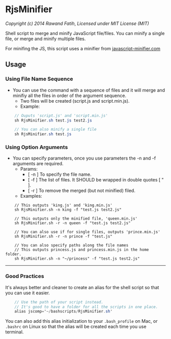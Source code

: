 # RjsMinifier
_Copyright (c) 2014 Rawand Fatih_, 
_Licensed under MIT License (MIT)_

Shell script to merge and minify JavaScript file/files.
You can minify a single file, or merge and minify multiple files.

For minifing the JS, this script uses a minifier from [javascript-minifier.com](http://javascript-minifier.com/)

Usage
------------
### Using File Name Sequence
- You can use the command with a sequence of files and it will merge and minifiy all the files in order of the argument sequence.
  - Two files will be created (script.js and script.min.js).
  - Example:
```csharp
    // Ouputs 'script.js' and 'script.min.js'
    sh RjsMinifier.sh test.js test2.js

    // You can also minify a single file
    sh RjsMinifier.sh test.js
```
### Using Option Arguments
- You can specify parameters, once you use parameters the -n and -f arguments are required.
  - Params:
    - [ -n ] To specify the file name.
    - [ -f ] The list of files. It SHOULD be wrapped in double quotes [ " ].
    - [ -r ] To remove the merged (but not minified) filed.
  - Examples:
```shell
    // This outputs 'king.js' and 'king.min.js'
    sh RjsMinifier.sh -n king -f "test.js test2.js"

    // This outputs only the minified file, 'queen.min.js'
    sh RjsMinifier.sh -r -n queen -f "test.js test2.js"
    
    // You can also use if for single files, outputs 'prince.min.js'
    sh RjsMinifier.sh -r -n prince -f "test.js"
    
    // You can also specify paths along the file names
    // This outputs princess.js and princess.min.js in the home folder.
    sh RjsMinifier.sh -n "~/princess" -f "test.js test2.js"
```
------------

### Good Practices
It's always better and cleaner to create an alias for the shell script so that you can use it easier.
```csharp
    // Use the path of your script instead.
    // It's good to have a folder for all the scripts in one place.
    alias jscomp='~/bashscripts/RjsMinifier.sh'
```
You can also add this alias initialization to your `.bash_profile` on Mac, or `.bashrc` on Linux so that the alias will be created each time you use terminal.
